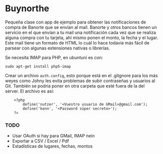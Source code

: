 Buynorthe
===================

Pequeña clase con app de ejemplo para obtener las notificaciones de compra de Banorte que se envían al mail.
Banorte y otros bancos tienen un servicio en el que envían a tu mail una notificación cada vez que se realiza alguna compra con tu tarjeta, ahí mismo ponen el monto, la fecha y el lugar.
Este mail tiene un formato de HTML lo cuál lo hace todavía más fácil de parsear con algunas extensiones nativas o librerías.

Se necesita IMAP para PHP, en ubuntuni es con:

    sudo apt-get install php5-imap

Crear un archivo ```auth.config```, esto porque está en el .gitgnore para los más weyes como Johny les evita problemas de subir contraseñas y usuarios al Git.
También se podría poner en otra carpeta que esté fuera de la del server. El archivo es así:

```
    <?php
        define('nutzer', '<Vuestro usuario de GMail>@gmail.com');
        define('kenn', '<Password súper secreto>');
    ?>
```

### TODO

 - Usar OAuth si hay para GMail, IMAP nein
 - Exportar a CSV / Excel / Pdf
 - Estadísticas de lugares, fechas, montos